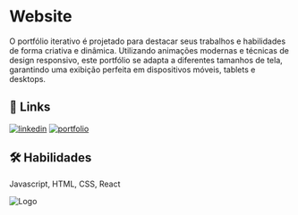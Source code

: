 # Website

O portfólio iterativo é projetado para destacar seus trabalhos e habilidades de forma criativa e dinâmica. Utilizando animações modernas e técnicas de design responsivo, este portfólio se adapta a diferentes tamanhos de tela, garantindo uma exibição perfeita em dispositivos móveis, tablets e desktops.

## 🔗 Links
[![linkedin](https://img.shields.io/badge/linkedin-0A66C2?style=for-the-badge&logo=linkedin&logoColor=white)](https://www.linkedin.com/in/vitor-bittencourt-4a263a265/)
[![portfolio](https://img.shields.io/badge/my_portfolio-000?style=for-the-badge&logo=ko-fi&logoColor=white)](https://trywxyz.github.io/Portfolio-alura/)

## 🛠 Habilidades
Javascript, HTML, CSS, React

![Logo](https://i.pinimg.com/736x/f1/93/03/f193034d384a56ddc14d216b21d589b6.jpg)
